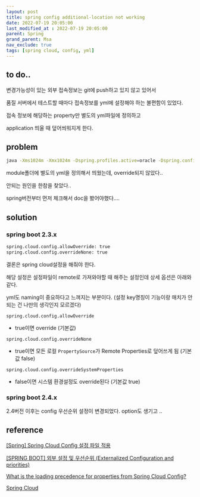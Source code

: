 ```yaml
---
layout: post
title: spring config additional-location not working
date: 2022-07-19 20:05:00
last_modified_at : 2022-07-19 20:05:00
parent: Spring
grand_parent: Msa
nav_exclude: true
tags: [spring cloud, config, yml]
---
```


## to do..

변경가능성이 있는 외부 접속정보는 git에 push하고 있지 않고 있어서

품질 서버에서 테스트할 때마다 접속정보를 yml에 설정해야 하는 불편함이 있었다.

접속 정보에 해당하는 property만 별도의 yml파일에 정의하고

application 띄울 때 덮어씌워지게 한다.

## problem

```bash
java -Xms1024m -Xmx1024m -Dspring.profiles.active=oracle -Dspring.config.additional-location=file:/module/crema.yml -jar crema-boot-4.0.0.DEV-SNAPSHOT-exec.jar
```

module폴더에 별도의 yml을 정의해서 띄웠는데, override되지 않았다..

안되는 원인을 한참을 찾았다..

spring버전부터 먼저 체크해서 doc을 봤어야했다….

## solution

### spring boot 2.3.x

```bash
spring.cloud.config.allowOverride: true
spring.cloud.config.overrideNone: true
```

결론은 spring cloud설정을 해줘야 한다.

해당 설정은 설정파일이 remote로 가져와야할 때 해주는 설정인데 상세 옵션은 아래와 같다.

yml도 naming이 중요하다고 느껴지는 부분이다. (설정 key명칭이 기능이랑 매치가 안되는 건 나만의 생각인지 모르겠다)

`spring.cloud.config.allowOverride`

- true이면 override (기본값)

`spring.cloud.config.overrideNone`

- true이면 모든 로컬 `PropertySource`가 Remote Properties로 덮어쓰게 됨 (기본값 false)

`spring.cloud.config.overrideSystemProperties`

- false이면 시스템 환경설정도 override된다 (기본값 true)

### spring boot 2.4.x

2.4버전 이후는 config 우선순위 설정이 변경되었다. option도 생기고 ..

## reference

[[Spring] Spring Cloud Config 설정 파일 적용](https://jjeong.tistory.com/1489)

[[SPRING BOOT] 외부 설정 및 우선순위 (Externalized Configuration and priorities)](https://velog.io/@ashappyasikonw/SPRING-BOOT-%EC%99%B8%EB%B6%80-%EC%84%A4%EC%A0%95-%EB%B0%8F-%EC%9A%B0%EC%84%A0%EC%88%9C%EC%9C%84-Externalized-Configuration-and-priorities)

[What is the loading precedence for properties from Spring Cloud Config?](https://stackoverflow.com/a/62838334)

[Spring Cloud](https://shortstories.gitbook.io/studybook/spring_ad00_b828_c815_b9ac/cloud#remote-properties)